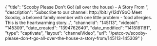 {
    "title": "Scooby Please Don't Go! (all over the house) - A Story From ",
    "description": "Subscribe to our channel: http:\/\/bit.ly\/12dY9oO Meet Scooby, a beloved family member with one little problem - food allergies. This is the heartwarming story...",
    "channelid": "145113",
    "videoid": "145309",
    "date_created": "1394762640",
    "date_modified": "1418181181",
    "type": "captivate",
    "layout": "channelVideo",
    "url": "\/petco-tv\/scooby-please-don-t-go-all-over-the-house-a-story-from\/145113-145309"
}